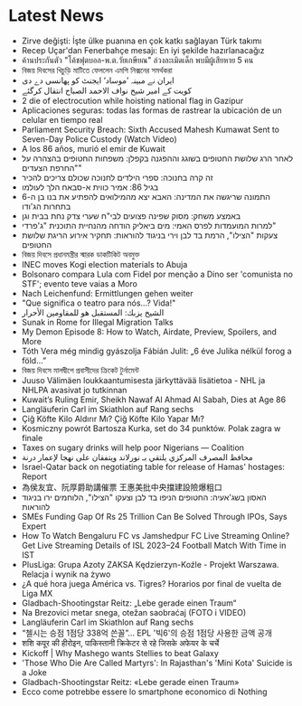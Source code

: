 # Latest News
-  Zirve değişti: İşte ülke puanına en çok katkı sağlayan Türk takımı
-  Recep Uçar'dan Fenerbahçe mesajı: En iyi şekilde hazırlanacağız
-  ค้านประกันตัว "โค้ชฟุตบอล-พ.ต.วัยเกษียณ" ล่วงละเมิดเด็ก พบมีผู้เสียหาย 5 คน
-  বিজয় দিবসের খিচুড়ি মাটিতে ফেললেন এমপি নিক্সনের সমর্থকরা
-  ایران نے مبینہ ’موساد‘ ایجنٹ کو پھانسی دے دی
-  کویت کے امیر شیخ نواف الاحمد الصباح انتقال کرگئے
-  2 die of electrocution while hoisting national flag in Gazipur
-  Aplicaciones seguras: todas las formas de rastrear la ubicación de un celular en tiempo real
-  Parliament Security Breach: Sixth Accused Mahesh Kumawat Sent to Seven-Day Police Custody (Watch Video)
-  A los 86 años, murió el emir de Kuwait
-  לאחר הרג שלושת החטופים בשוגג וההפגנה בקפלן: משפחות החטופים בהצהרה על "החרפת הצעדים"
-  זה קרה בחנוכה: ספרי הילדים לחנוכה שכולם צריכים להכיר
-  בגיל 86: אמיר כווית א-סבאח הלך לעולמו
-  התמונה שריגשה את המדינה: האבא יצא מהמילואים להפתיע את בנו בן ה-6 בתחרות הג'ודו
-  באמצע משחק: מסוק שפינה פצועים לבי"ח שערי צדק נחת בבית וגן
-  למרות המועמדות לפרס האמי: מים ביאליק הודחה מהנחיית התוכנית "ג'פרדי"
-  צעקות "הצילו", הרמת בד לבן וירי בניגוד להוראות: תחקיר אירוע הריגת שלושת החטופים
-  বিজয় দিবসে প্রধানমন্ত্রীর স্মারক ডাকটিকিট অবমুক্ত
-  INEC moves Kogi election materials to Abuja
-  Bolsonaro compara Lula com Fidel por menção a Dino ser 'comunista no STF'; evento teve vaias a Moro
-  Nach Leichenfund: Ermittlungen gehen weiter
-  "Que significa o teatro para nós...? Vida!"
-  الشيخ يزبك: المستقبل هو للمقاومين الأحرار
-  Sunak in Rome for Illegal Migration Talks
-  My Demon Episode 8: How to Watch, Airdate, Preview, Spoilers, and More
-  Tóth Vera még mindig gyászolja Fábián Julit: „6 éve Julika nélkül forog a föld...”
-  বিজয় দিবসে মালদ্বীপে প্রবাসীদের ক্রিকেট টুর্নামেন্ট
-  Juuso Välimäen loukkaantumisesta järkyttävää lisätietoa - NHL ja NHLPA avasivat jo tutkinnan
-  Kuwait’s Ruling Emir, Sheikh Nawaf Al Ahmad Al Sabah, Dies at Age 86
-  Langläuferin Carl im Skiathlon auf Rang sechs
-  Çiğ Köfte Kilo Aldırır Mı? Çiğ Köfte Kilo Yapar Mı?
-  Kosmiczny powrót Bartosza Kurka, set do 34 punktów. Polak zagra w finale
-  Taxes on sugary drinks will help poor Nigerians — Coalition
-  محافظ المصرف المركزي يلتقي بـ نورلاند ويتفقان على نهجا لإعمار درنة
-  Israel-Qatar back on negotiating table for release of Hamas' hostages: Report
-  為侯友宜、阮厚爵助講催票 王惠美批中央擋建設險爆粗口
-  האסון בשג'אעיה: החטופים הניפו בד לבן וצעקו "הצילו", הלוחמים ירו בניגוד להוראות
-  SMEs Funding Gap Of Rs 25 Trillion Can Be Solved Through IPOs, Says Expert
-  How To Watch Bengaluru FC vs Jamshedpur FC Live Streaming Online? Get Live Streaming Details of ISL 2023–24 Football Match With Time in IST
-  PlusLiga: Grupa Azoty ZAKSA Kędzierzyn-Koźle - Projekt Warszawa. Relacja i wynik na żywo
-  ¿A qué hora juega América vs. Tigres? Horarios por final de vuelta de Liga MX
-  Gladbach-Shootingstar Reitz: „Lebe gerade einen Traum“
-  Na Brezovici metar snega, otežan saobraćaj (FOTO i VIDEO)
-  Langläuferin Carl im Skiathlon auf Rang sechs
-  “첼시는 승점 1점당 338억 쓴꼴”... EPL '빅6'의 승점 1점당 사용한 금액 공개
-  शशि कपूर की हीरोइन, पाकिस्तानी क्रिकेटर से रहे जिसके अफेयर के चर्चे
-  Kickoff | Why Mashego wants Stellies to beat Galaxy
-  'Those Who Die Are Called Martyrs': In Rajasthan's 'Mini Kota' Suicide is a Joke
-  Gladbach-Shootingstar Reitz: «Lebe gerade einen Traum»
-  Ecco come potrebbe essere lo smartphone economico di Nothing
